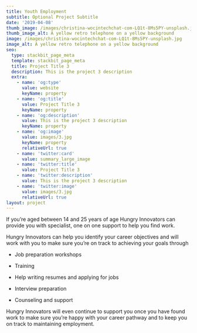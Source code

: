 ```yaml
---
title: Youth Employment
subtitle: Optional Project Subtitle
date: '2019-04-08'
thumb_image: /images/christina-wocintechchat-com-LQ1t-8Ms5PY-unsplash.jpg
thumb_image_alt: A yellow retro telephone on a yellow background
image: /images/christina-wocintechchat-com-LQ1t-8Ms5PY-unsplash.jpg
image_alt: A yellow retro telephone on a yellow background
seo:
  type: stackbit_page_meta
  template: stackbit_page_meta
  title: Project Title 3
  description: This is the project 3 description
  extra:
    - name: 'og:type'
      value: website
      keyName: property
    - name: 'og:title'
      value: Project Title 3
      keyName: property
    - name: 'og:description'
      value: This is the project 3 description
      keyName: property
    - name: 'og:image'
      value: images/3.jpg
      keyName: property
      relativeUrl: true
    - name: 'twitter:card'
      value: summary_large_image
    - name: 'twitter:title'
      value: Project Title 3
    - name: 'twitter:description'
      value: This is the project 3 description
    - name: 'twitter:image'
      value: images/3.jpg
      relativeUrl: true
layout: project
---
```

If you’re aged between 14 and 25 years of age Hungry Innovators can provide you with specialist, one on one support to help you find work.

Hungry Innovators can help you identify your career objectives and will work with you to make sure you’re on track to achieving your goals through

*   Job preparation workshops

*   Training

*   Help writing resumes and applying for jobs

*   Interview preparation

*   Counseling and support

Hungry Innovators will even continue to support you once you have found work to make sure you’re happy with your career pathway and to keep you on track to maintaining employment.

